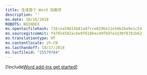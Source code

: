 ```yaml
---
title: 生成首个 Word 加载项
description: ''
ms.date: 10/16/2018
ROBOTS: NOINDEX
ms.openlocfilehash: 716cea59614b81a97cce829be11e50b2be9e1c54
ms.sourcegitcommit: f47654582acbe9f618bec49fb97e1d30f8701b62
ms.translationtype: HT
ms.contentlocale: zh-CN
ms.lasthandoff: 10/17/2018
ms.locfileid: "25579784"
---
```

[!include[Word add-ins get started](../includes/file-get-started-word.md)]
